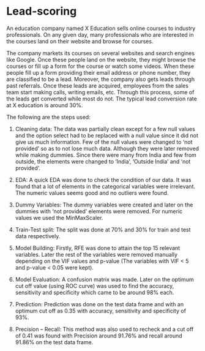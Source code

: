 # Lead-scoring


An education company named X Education sells online courses to industry professionals. On any given day, many professionals who are interested in the courses land on their website and browse for courses. 


The company markets its courses on several websites and search engines like Google. Once these people land on the website, they might browse the courses or fill up a form for the course or watch some videos. When these people fill up a form providing their email address or phone number, they are classified to be a lead. Moreover, the company also gets leads through past referrals. Once these leads are acquired, employees from the sales team start making calls, writing emails, etc. Through this process, some of the leads get converted while most do not. The typical lead conversion rate at X education is around 30%. 

 The following are the steps used:
1.	Cleaning data:
The data was partially clean except for a few null values and the option select had to be replaced with a null value since it did not give us much information. Few of the null values were changed to ‘not provided’ so as to not lose much data. Although they were later removed while making dummies. Since there were many from India and few from outside, the elements were changed to ‘India’, ‘Outside India’ and ‘not provided’.

2.	EDA:
A quick EDA was done to check the condition of our data. It was found that a lot of elements in the categorical variables were irrelevant. The numeric values seems good and no outliers were found.

3.	Dummy Variables:
The dummy variables were created and later on the dummies with ‘not provided’ elements were removed. For numeric values we used the MinMaxScaler.

4.	Train-Test split:
The split was done at 70% and 30% for train and test data respectively.

5.	Model Building:
Firstly, RFE was done to attain the top 15 relevant variables. Later the rest of the variables were removed manually depending on the VIF values and p-value (The variables with VIF < 5 and p-value < 0.05 were kept).

6.	Model Evaluation:
A confusion matrix was made. Later on the optimum cut off value (using ROC curve) was used to find the accuracy, sensitivity and specificity which came to be around 98% each.

7.	Prediction:
Prediction was done on the test data frame and with an optimum cut off as 0.35 with accuracy, sensitivity and specificity of 93%.

8.	Precision – Recall:
This method was also used to recheck and a cut off of 0.41 was found with Precision around 91.76% and recall around 91.86% on the test data frame.
